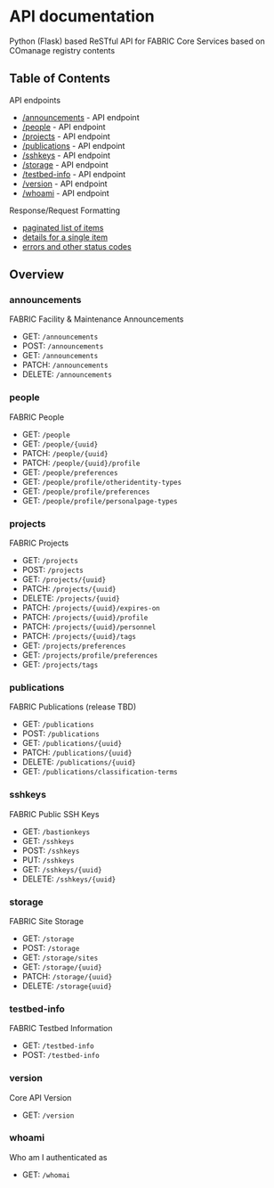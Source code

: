 # API documentation

Python (Flask) based ReSTful API for FABRIC Core Services based on COmanage registry contents

## Table of Contents

API endpoints

- [/announcements](./announcements.md) - API endpoint
- [/people](./people.md) - API endpoint
- [/projects](./projects.md) - API endpoint
- [/publications](./publications.md) - API endpoint
- [/sshkeys](./sshkeys.md) - API endpoint
- [/storage](./storage.md) - API endpoint
- [/testbed-info](./testbed-info.md) - API endpoint
- [/version](./version.md) - API endpoint
- [/whoami](./whoami.md) - API endpoint

Response/Request Formatting

- [paginated list of items]()
- [details for a single item]()
- [errors and other status codes]()

## Overview

### announcements
FABRIC Facility & Maintenance Announcements

- GET: `/announcements`
- POST: `/announcements`
- GET: `/announcements`
- PATCH: `/announcements`
- DELETE: `/announcements`

### people
FABRIC People

- GET: `/people`
- GET: `/people/{uuid}`
- PATCH: `/people/{uuid}`
- PATCH: `/people/{uuid}/profile`
- GET: `/people/preferences`
- GET: `/people/profile/otheridentity-types`
- GET: `/people/profile/preferences`
- GET: `/people/profile/personalpage-types`

### projects
FABRIC Projects

- GET: `/projects`
- POST: `/projects`
- GET: `/projects/{uuid}`
- PATCH: `/projects/{uuid}`
- DELETE: `/projects/{uuid}`
- PATCH: `/projects/{uuid}/expires-on`
- PATCH: `/projects/{uuid}/profile`
- PATCH: `/projects/{uuid}/personnel`
- PATCH: `/projects/{uuid}/tags`
- GET: `/projects/preferences`
- GET: `/projects/profile/preferences`
- GET: `/projects/tags`

### publications
FABRIC Publications (release TBD)

- GET: `/publications`
- POST: `/publications`
- GET: `/publications/{uuid}`
- PATCH: `/publications/{uuid}`
- DELETE: `/publications/{uuid}`
- GET: `/publications/classification-terms`

### sshkeys
FABRIC Public SSH Keys

- GET: `/bastionkeys`
- GET: `/sshkeys`
- POST: `/sshkeys`
- PUT: `/sshkeys`
- GET: `/sshkeys/{uuid}`
- DELETE: `/sshkeys/{uuid}`

### storage
FABRIC Site Storage

- GET: `/storage`
- POST: `/storage`
- GET: `/storage/sites`
- GET: `/storage/{uuid}`
- PATCH: `/storage/{uuid}`
- DELETE: `/storage{uuid}`

### testbed-info
FABRIC Testbed Information

- GET: `/testbed-info`
- POST: `/testbed-info`

### version
Core API Version

- GET: `/version`

### whoami
Who am I authenticated as

- GET: `/whomai`
